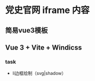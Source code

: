 <!--
 * @Date: 2022-09-19 17:00:38
 * @LastEditors: Mr.qin
 * @LastEditTime: 2022-09-29 14:07:36
 * @Description: 
-->
# 党史官网 iframe 内容

## 简易vue3模板

## Vue 3 + Vite + Windicss

### task

- li边框绘制（svg|shadow）
